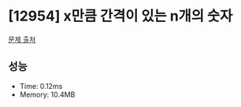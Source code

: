 # [12954] x만큼 간격이 있는 n개의 숫자

[문제 출처](https://school.programmers.co.kr/learn/courses/30/lessons/12954)

## 성능

- Time: 0.12ms
- Memory: 10.4MB
